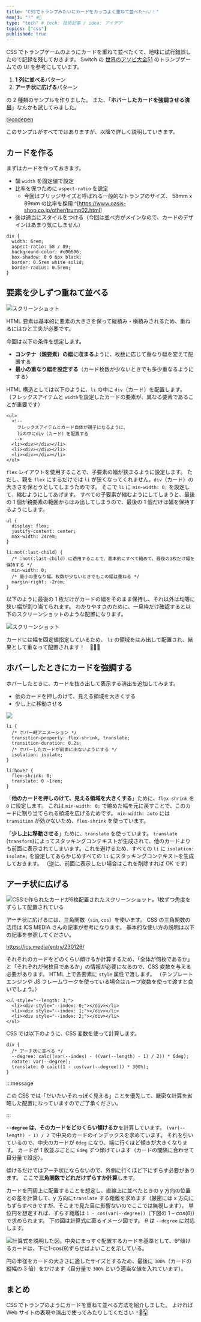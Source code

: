 ```yaml
---
title: "CSSでトランプみたいにカードをカッコよく重ねて並べた～い！"
emoji: "🃏" #🎴
type: "tech" # tech: 技術記事 / idea: アイデア
topics: ["css"]
published: true
---
```


CSS でトランプゲームのようにカードを重ねて並べたくて、地味に試行錯誤したので記録を残しておきます。
Switch の [世界のアソビ大全51](https://store-jp.nintendo.com/list/software/70010000029715.html) のトランプゲームでの UI を参考にしています。

1. **1 列に並べる**パターン
2. **アーチ状に広げる**パターン

の 2 種類のサンプルを作りました。
また、「**ホバーしたカードを強調させる演出**」なんかも試してみました。

@[codepen](https://codepen.io/kagankan/pen/dyEGyoJ)

このサンプルがすべてではありますが、以降で詳しく説明していきます。

## カードを作る

まずはカードを作っておきます。

- 幅 `width` を固定値で設定
- 比率を保つために `aspect-ratio` を設定
  - 今回はブリッジサイズと呼ばれる一般的なトランプのサイズ、 58mm x 89mm の比率を採用 ^[https://www.oasis-shop.co.jp/other/trump02.html]
- 後は適当にスタイルをつける（今回は並べ方がメインなので、カードのデザインはあまり気にしません）

```css:カードのスタイル
div {
  width: 6rem;
  aspect-ratio: 58 / 89;
  background-color: #c00606;
  box-shadow: 0 0 6px black;
  border: 0.5rem white solid;
  border-radius: 0.5rem;
}
```

## 要素を少しずつ重ねて並べる

![スクリーンショット](/images/css-spread-cards/2024-05-18-01-46-09.png)

HTML 要素は基本的に要素の大きさを保って縦積み・横積みされるため、重ねるにはひと工夫が必要です。

今回は以下の条件を想定します。

- **コンテナ（親要素）の幅に収まる**ように、枚数に応じて重なり幅を変えて配置する
- **最小の重なり幅を設定する**（カード枚数が少ないときでも多少重なるようにする）

HTML 構造としては以下のように、`li` の中に `div`（カード）を配置します。
（フレックスアイテムと `width`を設定したカードの要素が、異なる要素であることが重要です）

```html:HTML
<ul>
  <!-- 
    フレックスアイテムとカード自体が親子になるように、
    liの中にdiv（カード）を配置する
   -->
  <li><div></div></li>
  <li><div></div></li>
  <li><div></div></li>
</ul>
```

`flex` レイアウトを使用することで、子要素の幅が狭まるように設定します。
ただし、親を `flex` にするだけでは `li` が狭くなってくれません。`div`（カード）の大きさを保とうとしてしまうためです。
そこで `li` に `min-width: 0;` を設定して、縮むようにしてあげます。
すべての子要素が縮むようにしてしまうと、最後の 1 個が親要素の範囲からはみ出してしまうので、最後の 1 個だけは幅を保持するようにします。

```css:CSS
ul {
  display: flex;
  justify-content: center;
  max-width: 24rem;
}

li:not(:last-child) {
  /* :not(:last-child) に適用することで、基本的にすべて縮めて、最後の1枚だけ幅を保持する */
  min-width: 0;
  /* 最小の重なり幅。枚数が少ないときでもこの幅は重ねる */
  margin-right: -2rem;
}
```

以下のように最後の 1 枚だけがカードの幅をそのまま保持し、それ以外は均等に狭い幅が割り当てられます。
わかりやすさのために、一旦枠だけ確認すると以下のスクリーンショットのような配置になります。

![スクリーンショット](/images/css-spread-cards/2024-05-18-01-44-02.png)

カードには幅を固定値指定しているため、 `li` の領域をはみ出して配置され、結果として重なって配置されます！　🎴🎴🎴

## ホバーしたときにカードを強調する

ホバーしたときに、カードを抜き出して表示する演出を追加してみます。

- 他のカードを押しのけて、見える領域を大きくする
- 少し上に移動させる

![](/images/css-spread-cards/hover-cards.gif)

```css:ホバー時のスタイル
li {  
  /* ホバー時アニメーション */
  transition-property: flex-shrink, translate;
  transition-duration: 0.2s;
  /* ホバーしたカードが前面に出ないようにする */
  isolation: isolate;
}

li:hover {
  flex-shrink: 0;
  translate: 0 -1rem;
}
```

「**他のカードを押しのけて、見える領域を大きくする**」ために、`flex-shrink` を `0` に設定します。
これは `min-width: 0;` で縮めた幅を元に戻すことで、このカードに割り当てられる領域を広げるためです。
`min-width: auto` には `transition` が効かないため、`flex-shrink` を使っています。

「**少し上に移動させる**」ために、`translate` を使っています。
`translate` (`transform`)によってスタッキングコンテキストが生成されて、他のカードよりも前面に表示されてしまいます。これを避けるため、すべての `li` に `isolation: isolate;` を設定してあらかじめすべての `li` にスタッキングコンテキストを生成しておきます。
（逆に、前面に表示したい場合はこれを削除すれば OK です）

## アーチ状に広げる

![CSSで作られたカードが6枚配置されたスクリーンショット。1枚ずつ角度をずらして配置されている](/images/css-spread-cards/2024-05-18-04-00-36.png)

アーチ状に広げるには、三角関数（`sin`, `cos`）を使います。
CSS の三角関数の活用は ICS MEDIA さんの記事が参考になります。
基本的な使い方の説明は以下の記事を参照してください。

https://ics.media/entry/230126/

それぞれのカードをどのくらい傾けるか計算するため、「全体が何枚であるか」と「それぞれが何枚目であるか」の情報が必要になるので、CSS 変数を与える必要があります。
HTML 上で各要素に `style` 属性で渡します。
（テンプレートエンジンや JS フレームワークを使っている場合はループ変数を使って渡すと良いでしょう。）

```html:HTML（CSS変数を使って枚数を渡す）
<ul style="--length: 3;">
  <li><div style="--index: 0;"></div></li>
  <li><div style="--index: 1;"></div></li>
  <li><div style="--index: 2;"></div></li>
</ul>
```

CSS では以下のように、CSS 変数を使って計算します。

```css:CSS
div {
  /* アーチ状に並べる */
  --degree: calc((var(--index) - ((var(--length) - 1) / 2)) * 6deg);
  rotate: var(--degree);
  translate: 0 calc((1 - cos(var(--degree))) * 300%);
}
```

:::message

この CSS では「だいたいそれっぽく見える」ことを優先して、厳密な計算を省略した配置になっていますのでご了承ください。

:::


**`--degree` は、そのカードをどのくらい傾けるか**を計算しています。
`(var(--length) - 1) / 2`  で中央のカードのインデックスを求めています。
それを引いているので、中央のカードが `0deg` になり、端に行くほど傾きが大きくなります。
カードが 1 枚並ぶごとに `6deg` ずつ傾けています（カードの間隔に合わせて目分量で設定）。

傾けるだけではアーチ状にならないので、外側に行くほど下にずらす必要があります。
ここで**三角関数でどれだけずらすか計算**します。

カードを円周上に配置することを想定し、直線上に並べたときの y 方向の位置との差を計算して、y 方向に`translate` する距離を求めます（厳密には x 方向にもずらすべきですが、そこまで見た目に影響ないのでここでは無視します）。
単位円を想定すれば、ずらす距離は `1 - cos(var(--degree))`（下図の $1-cos(\theta)$）で求められます。
下の図は計算式に至るイメージ図です。 $θ$ は `--degree` に対応します。

![計算式を説明した図。中央にまっすぐ配置するカードを基準として、θ°傾けるカードは、下に1-cos(θ)ずらせばよいことを示している。](/images/css-spread-cards/2024-05-18-02-30-54.png)

円の半径をカードの大きさに適したサイズとするため、最後に `300%`（カードの縦幅の 3 倍）をかけます（目分量で `300%` という適当な値を入れています）。



## まとめ

CSS でトランプのようにカードを重ねて並べる方法を紹介しました。
よければ Web サイトの表現や演出で使ってみたりしてください 🃏🎴🃁
